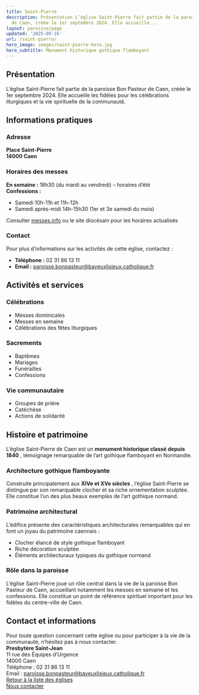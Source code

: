```yaml
---
title: Saint-Pierre
description: Présentation L’église Saint-Pierre fait partie de la paroisse Bon Pasteur
  de Caen, créée le 1er septembre 2024. Elle accueille...
layout: paroisse/page
updated: '2025-09-16'
url: /saint-pierre/
hero_image: images/saint-pierre-hero.jpg
hero_subtitle: Monument historique gothique flamboyant
---
```


## Présentation

L’église Saint-Pierre fait partie de la paroisse Bon Pasteur de Caen, créée le 1er septembre 2024. Elle accueille les fidèles pour les célébrations liturgiques et la vie spirituelle de la communauté.

## Informations pratiques

### Adresse

**Place Saint-Pierre**  
**14000 Caen**

### Horaires des messes

**En semaine :** 18h30 (du mardi au vendredi) – horaires d’été  
**Confessions :**

  * Samedi 10h-11h et 11h-12h
  * Samedi après-midi 14h-15h30 (1er et 3e samedi du mois)

Consulter [messes.info](https://messes.info) ou le site diocésain pour les horaires actualisés

### Contact

Pour plus d’informations sur les activités de cette église, contactez :

  * **Téléphone :** 02 31 86 13 11
  * **Email :** paroisse.bonpasteur@bayeuxlisieux.catholique.fr

## Activités et services

### Célébrations

  * Messes dominicales
  * Messes en semaine
  * Célébrations des fêtes liturgiques

### Sacrements

  * Baptêmes
  * Mariages
  * Funérailles
  * Confessions

### Vie communautaire

  * Groupes de prière
  * Catéchèse
  * Actions de solidarité

## Histoire et patrimoine

L’église Saint-Pierre de Caen est un **monument historique classé depuis 1840** , témoignage remarquable de l’art gothique flamboyant en Normandie.

### Architecture gothique flamboyante

Construite principalement aux **XIVe et XVe siècles** , l’église Saint-Pierre se distingue par son remarquable clocher et sa riche ornementation sculptée. Elle constitue l’un des plus beaux exemples de l’art gothique normand.

### Patrimoine architectural

L’édifice présente des caractéristiques architecturales remarquables qui en font un joyau du patrimoine caennais :

  * Clocher élancé de style gothique flamboyant
  * Riche décoration sculptée
  * Éléments architecturaux typiques du gothique normand

### Rôle dans la paroisse

L’église Saint-Pierre joue un rôle central dans la vie de la paroisse Bon Pasteur de Caen, accueillant notamment les messes en semaine et les confessions. Elle constitue un point de référence spirituel important pour les fidèles du centre-ville de Caen.

## Contact et informations

Pour toute question concernant cette église ou pour participer à la vie de la communauté, n’hésitez pas à nous contacter.  
**Presbytère Saint-Jean**  
11 rue des Équipes d’Urgence  
14000 Caen  
Téléphone : 02 31 86 13 11  
Email : paroisse.bonpasteur@bayeuxlisieux.catholique.fr  
[Retour à la liste des églises](/Les-églises)  
[Nous contacter](/infos/contact)